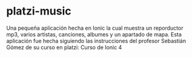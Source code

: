 # platzi-music

Una pequeña aplicación hecha en Ionic la cual muestra un reporductor mp3, varios artistas, canciones, albumes y un apartado de mapa. 
Esta aplicación fue hecha siguiendo las instrucciones del profesor Sebastián Gómez de su curso en platzi: Curso de Ionic 4
